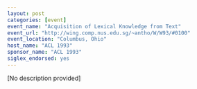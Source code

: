 ```yaml
---
layout: post
categories: [event]
event_name: "Acquisition of Lexical Knowledge from Text"
event_url: "http://wing.comp.nus.edu.sg/~antho/W/W93/#0100"
event_location: "Columbus, Ohio"
host_name: "ACL 1993"
sponsor_name: "ACL 1993"
siglex_endorsed: yes
---
```

[No description provided]
